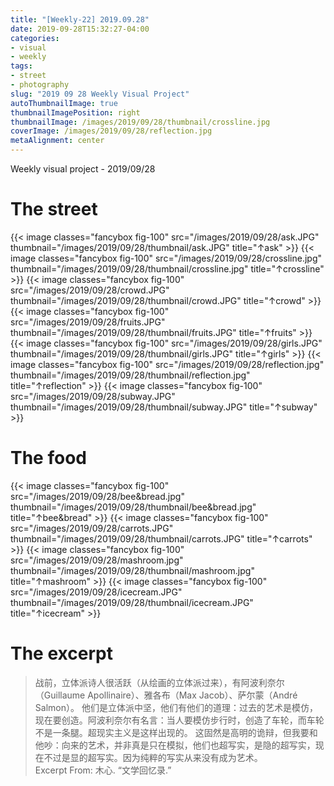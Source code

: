 ```yaml
---
title: "[Weekly-22] 2019.09.28"
date: 2019-09-28T15:32:27-04:00
categories:
- visual
- weekly
tags:
- street
- photography
slug: "2019 09 28 Weekly Visual Project"
autoThumbnailImage: true
thumbnailImagePosition: right
thumbnailImage: /images/2019/09/28/thumbnail/crossline.jpg
coverImage: /images/2019/09/28/reflection.jpg
metaAlignment: center
---
```


Weekly visual project - 2019/09/28
<!--more-->
<!--toc-->

# The street
{{< image classes="fancybox fig-100" src="/images/2019/09/28/ask.JPG" thumbnail="/images/2019/09/28/thumbnail/ask.JPG" title="↑ask" >}}
{{< image classes="fancybox fig-100" src="/images/2019/09/28/crossline.jpg" thumbnail="/images/2019/09/28/thumbnail/crossline.jpg" title="↑crossline" >}}
{{< image classes="fancybox fig-100" src="/images/2019/09/28/crowd.JPG" thumbnail="/images/2019/09/28/thumbnail/crowd.JPG" title="↑crowd" >}}
{{< image classes="fancybox fig-100" src="/images/2019/09/28/fruits.JPG" thumbnail="/images/2019/09/28/thumbnail/fruits.JPG" title="↑fruits" >}}
{{< image classes="fancybox fig-100" src="/images/2019/09/28/girls.JPG" thumbnail="/images/2019/09/28/thumbnail/girls.JPG" title="↑girls" >}}
{{< image classes="fancybox fig-100" src="/images/2019/09/28/reflection.jpg" thumbnail="/images/2019/09/28/thumbnail/reflection.jpg" title="↑reflection" >}}
{{< image classes="fancybox fig-100" src="/images/2019/09/28/subway.JPG" thumbnail="/images/2019/09/28/thumbnail/subway.JPG" title="↑subway" >}}

# The food
{{< image classes="fancybox fig-100" src="/images/2019/09/28/bee&bread.jpg" thumbnail="/images/2019/09/28/thumbnail/bee&bread.jpg" title="↑bee&bread" >}}
{{< image classes="fancybox fig-100" src="/images/2019/09/28/carrots.JPG" thumbnail="/images/2019/09/28/thumbnail/carrots.JPG" title="↑carrots" >}}
{{< image classes="fancybox fig-100" src="/images/2019/09/28/mashroom.jpg" thumbnail="/images/2019/09/28/thumbnail/mashroom.jpg" title="↑mashroom" >}}
{{< image classes="fancybox fig-100" src="/images/2019/09/28/icecream.JPG" thumbnail="/images/2019/09/28/thumbnail/icecream.JPG" title="↑icecream" >}}

# The excerpt
> 战前，立体派诗人很活跃（从绘画的立体派过来），有阿波利奈尔（Guillaume Apollinaire）、雅各布（Max Jacob）、萨尔蒙（André Salmon）。
他们是立体派中坚，他们有他们的道理：过去的艺术是模仿，现在要创造。阿波利奈尔有名言：当人要模仿步行时，创造了车轮，而车轮不是一条腿。超现实主义是这样出现的。
这固然是高明的诡辩，但我要和他吵：向来的艺术，并非真是只在模拟，他们也超写实，是隐的超写实，现在不过是显的超写实。因为纯粹的写实从来没有成为艺术。   
Excerpt From: 木心. “文学回忆录.”